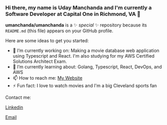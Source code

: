 ### Hi there, my name is Uday Manchanda and I'm currently a Software Developer at Capital One in Richmond, VA 👋

**umanchanda/umanchanda** is a ✨ _special_ ✨ repository because its `README.md` (this file) appears on your GitHub profile.

Here are some ideas to get you started:

- 🔭 I’m currently working on: Making a movie database web application using Typescript and React. I'm also studying for my AWS Certified Solutions Architect Exam. 
- 🌱 I’m currently learning about: Golang, Typescript, React, DevOps, and AWS
- 📫 How to reach me: [My Website](https://umanchanda.github.io)
- ⚡ Fun fact: I love to watch movies and I'm a big Cleveland sports fan

Contact me:

[Linkedin](https://linkedin.com/in/umanchanda)

[Email](mailto:uday.manchanda14@gmail.com)
<!--
- 👯 I’m looking to collaborate on ...
- 🤔 I’m looking for help with ...
- 💬 Ask me about ...
-->
